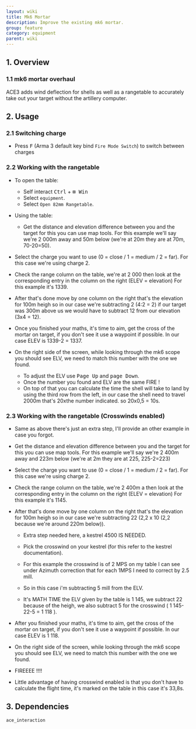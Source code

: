 ```yaml
---
layout: wiki
title: Mk6 Mortar
description: Improve the existing mk6 mortar.
group: feature
category: equipment
parent: wiki
---
```


## 1. Overview

### 1.1 mk6 mortar overhaul
ACE3 adds wind deflection for shells as well as a rangetable to accurately take out your target without the artillery computer.

## 2. Usage

### 2.1 Switching charge
- Press <kbd>F</kbd> (Arma 3 default key bind `Fire Mode Switch`) to switch between charges

### 2.2 Working with the rangetable
- To open the table: 
    - Self interact <kbd>Ctrl</kbd> + <kbd>⊞&nbsp;Win</kbd>
    - Select `equipment`.
    - Select `Open 82mm Rangetable`.

- Using the table:
    - Get the distance and elevation difference between you and the target for this you can use map tools. For this example we'll say we're 2 000m away and 50m below (we're at 20m they are at 70m, 70-20=50).
   
 - Select the charge you want to use (0 = close / 1 = medium  / 2 = far). For this case we're using charge 2.
   
 - Check the range column on the table, we're at 2 000 then look at the corresponding entry in the column on the right (ELEV = elevation) For this example it's 1339.
    
 - After that's done move by one column on the right that's the elevation for 100m heigh so in our case we're subtracting 2 (4:2 = 2) if our target was 300m above us we would have to subtract 12 from our elevation (3x4 = 12).
    
 - Once you finished your maths, it's time to aim, get the cross of the mortar on target, if you don't see it use a waypoint if possible. In our case ELEV is 1339-2 = 1337.
    
 - On the right side of the screen, while looking through the mk6 scope you should see ELV, we need to match this number with the one we found.
    - To adjust the ELV use <kbd>Page Up</kbd> and  <kbd>page Down</kbd>.
    - Once the number you found and ELV are the same FIRE !
    - On top of that you can calculate the time the shell will take to land by using the third row from the left, in our case the shell need to travel 2000m that's 20xthe number indicated. so 20x0,5 = 10s.

### 2.3 Working with the rangetable (Crosswinds enabled)
- Same as above there's just an extra step, I'll provide an other example in case you forgot.
    
 - Get the distance and elevation difference between you and the target for this you can use map tools. For this example we'll say we're 2 400m away and 223m below (we're at 2m they are at 225, 225-2=223)
 - Select the charge you want to use (0 = close / 1 = medium  / 2 = far). For this case we're using charge 2.
    
 - Check the range column on the table, we're 2 400m a then look at the corresponding entry in the column on the right (ELEV = elevation) For this example it's 1145.
 - After that's done move by one column on the right that's the elevation for 100m heigh so in our case we're subtracting 22 (2,2 x 10 (2,2 because we're around 220m below)).
    - Extra step needed here, a kestrel 4500 IS NEEDED.
     - Pick the crosswind on your kestrel (for this refer to the kestrel documentation).
    
     - For this example the crosswind is of 2 MPS on my table I can see under Azimuth correction that for each 1MPS I need to correct by 2.5 mill.
     - So in this case i'm subtracting 5 mill from the ELV.
    
     - It's MATH TIME the ELV given by the table is 1 145, we subtract 22 because of the heigh, we also subtract 5 for the crosswind ( 1 145-22-5 = 1 118 ).
 - After you finished your maths, it's time to aim, get the cross of the mortar on target, if you don't see it use a waypoint if possible. In our case ELEV is 1 118.
    
 - On the right side of the screen, while looking through the mk6 scope you should see ELV, we need to match this number with the one we found.

 - FIREEEE !!!!
 - Little advantage of having crosswind enabled is that you don't have to calculate the flight time, it's marked on the table in this case it's 33,8s.

## 3. Dependencies

`ace_interaction`
